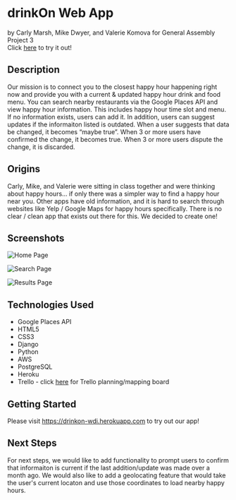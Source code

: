 # drinkOn Web App
by Carly Marsh, Mike Dwyer, and Valerie Komova for General Assembly Project 3  
Click [here](https://drinkon-wdi.herokuapp.com/) to try it out!




## Description
Our mission is to connect you to the closest happy hour happening right now and provide you with a current & updated happy hour drink and food menu. You can search nearby restaurants via the Google Places API and view happy hour information. This includes happy hour time slot and menu. If no information exists, users can add it. In addition, users can suggest updates if the informaiton listed is outdated. When a user suggests that data be changed, it becomes “maybe true”. When 3 or more users have confirmed the change, it becomes true. When 3 or more users dispute the change, it is discarded.


## Origins
Carly, Mike, and Valerie were sitting in class together and were thinking about happy hours... if only there was a simpler way to find a happy hour near you. Other apps have old information, and it is hard to search through websites like Yelp / Google Maps for happy hours specifically. There is no clear / clean app that exists out there for this. We decided to create one!


## Screenshots
![Home Page](https://i.imgur.com/1ZpvlwM.png)  

![Search Page](https://i.imgur.com/tSEqygk.png)  

![Results Page](https://i.imgur.com/FdTfsdR.png)


## Technologies Used
* Google Places API
* HTML5
* CSS3
* Django
* Python
* AWS
* PostgreSQL
* Heroku
* Trello - click [here](https://trello.com/b/GuNIYohD/project-3-drinkon) for Trello planning/mapping board


## Getting Started
Please visit https://drinkon-wdi.herokuapp.com to try out our app!  


## Next Steps
For next steps, we would like to add functionality to prompt users to confirm that informaiton is current if the last addition/update was made over a month ago. We would also like to add a geolocating feature that would take the user's current locaton and use those coordinates to load nearby happy hours.

